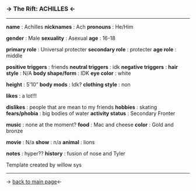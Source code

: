 ### -> The Rift: ACHILLES <-
***
**name** : Achilles 
**nicknames** : Ach 
**pronouns** : He/Him

**gender** : Male
**sexuality** : Asexual
**age** : 16-18

**primary role** : Universal protecter
**secondary role** : protecter 
**age role** : middle

**positive triggers** : friends
**neutral triggers** : idk
**negative triggers** : 
**hair style** : N/A
**body shape/form** :  IDK
**eye color** : white

**height** : 5’10”
**body mods** : Idk?
**clothing style** : non

**likes** : a lot!!!

**dislikes** : people that are mean to my friends
**hobbies** : skating 
**fears/phobia** : big bodies of water
**activity status** :  Secondary Fronter 

**music** : none at the moment?
**food** : Mac and cheese
**color** : Gold and bronze

**movie** : N/a
**show** : n/a
**animal** : lions

**notes** : hyper?? 
**history** : fusion of nose and Tyler 

Template created by willow sys

***
-> [back to main page](https://rentry.co/daark)<-